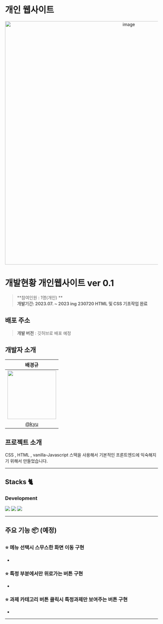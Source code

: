 # 개인 웹사이트

<div align="center">
<img width="800" alt="image" src="https://velog.velcdn.com/images/kyudeveloper/post/6786b46c-28a0-4385-9397-ceeeba854b79/image.png
">



</div>

# 개발현황 개인웹사이트 ver 0.1
> **참여인원 : 1명(개인) ** <br/> **개발기간: 2023.07. ~ 2023 ing**
> **230720 HTML 및 CSS 기초작업 완료**

## 배포 주소

> **개발 버전** : 깃허브로 배포 예정 <br>


## 개발자 소개



|      배경규       |                                                                                                               
| :------------------------------------------------------------------------------: |
|   <img width="160px" src="https://velog.velcdn.com/images/kyudeveloper/post/ffb11860-dcea-4b08-a2a2-bb7b22287998/image.png" />    |
|   [@kyu](https://github.com/kyungkyubae)   |


## 프로젝트 소개

CSS , HTML , vanilla-Javascript 스택을 사용해서 기본적인 프론트엔드에 익숙해지기 위해서 만들었습니다.






---

## Stacks 🐈


### Development
<div>
<img src="https://img.shields.io/badge/html5-E34F26?style=for-the-			badge&logo=html5&logoColor=white">
  <img src="https://img.shields.io/badge/css-1572B6?style=for-the-badge&logo=css3&logoColor=white">
  <img src="https://img.shields.io/badge/javascript-F7DF1E?style=for-the-badge&logo=javascript&logoColor=black">
</div>






---
## 주요 기능 📦 (예정)

### ⭐️ 메뉴 선택시 스무스한 화면 이동 구현
- 

### ⭐️ 특정 부분에서만 위로가는 버튼 구현
- 

### ⭐️ 과제 카테고리 버튼 클릭시 특정과제만 보여주는 버튼 구현
- 

---

